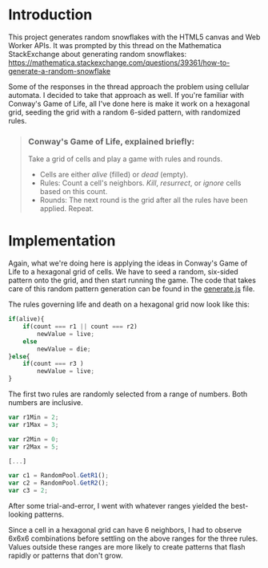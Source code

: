 # Introduction

This project generates random snowflakes with the HTML5 canvas and Web Worker APIs. It was prompted by this thread on the Mathematica StackExchange about generating random snowflakes: https://mathematica.stackexchange.com/questions/39361/how-to-generate-a-random-snowflake

Some of the responses in the thread approach the problem using cellular automata. I decided to take that approach as well. If you're familiar with Conway's Game of Life, all I've done here is make it work on a hexagonal grid, seeding the grid with a random 6-sided pattern, with randomized rules.

>### Conway's Game of Life, explained briefly:
>
>Take a grid of cells and play a game with rules and rounds.
>
>- Cells are either *alive* (filled) or *dead* (empty).
>- Rules: Count a cell's neighbors. *Kill*, *resurrect*, or *ignore* cells based on this count.
>- Rounds: The next round is the grid after all the rules have been applied. Repeat.		

# Implementation

Again, what we're doing here is applying the ideas in Conway's Game of Life to a hexagonal grid of cells. We have to seed a random, six-sided pattern onto the grid, and then start running the game. The code that takes care of this random pattern generation can be found in the [generate.js](multi/scripts/generate.js) file.

The rules governing life and death on a hexagonal grid now look like this:

```javascript
if(alive){
	if(count === r1 || count === r2)
		newValue = live;
	else
		newValue = die;
}else{
	if(count === r3 )
		newValue = live;				
}
```

The first two rules are randomly selected from a range of numbers. Both numbers are inclusive.

```javascript
var r1Min = 2;
var r1Max = 3;

var r2Min = 0;
var r2Max = 5;

[...]

var c1 = RandomPool.GetR1();
var c2 = RandomPool.GetR2();
var c3 = 2; 
```				

After some trial-and-error, I went with whatever ranges yielded the best-looking patterns.

Since a cell in a hexagonal grid can have 6 neighbors, I had to observe 6x6x6 combinations before settling on the above ranges for the three rules. Values outside these ranges are more likely to create patterns that flash rapidly or patterns that don't grow.
